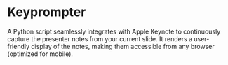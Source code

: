 # Keyprompter

A Python script seamlessly integrates with Apple Keynote to continuously capture the presenter notes from your current slide. It renders a user-friendly display of the notes, making them accessible from any browser (optimized for mobile).